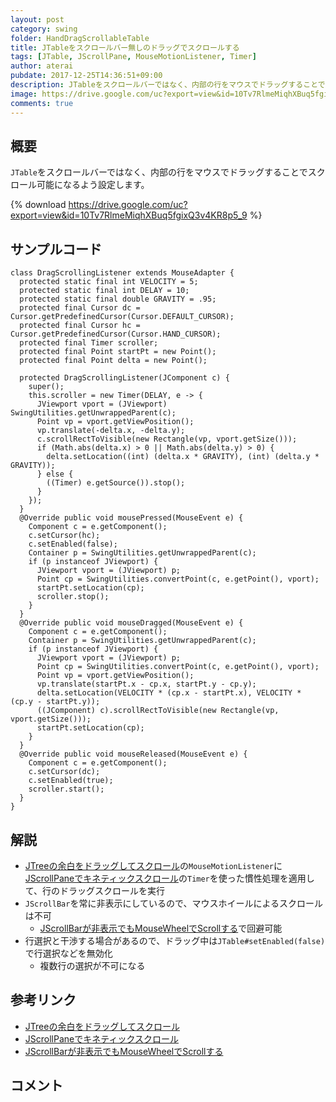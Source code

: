 ```yaml
---
layout: post
category: swing
folder: HandDragScrollableTable
title: JTableをスクロールバー無しのドラッグでスクロールする
tags: [JTable, JScrollPane, MouseMotionListener, Timer]
author: aterai
pubdate: 2017-12-25T14:36:51+09:00
description: JTableをスクロールバーではなく、内部の行をマウスでドラッグすることでスクロール可能になるよう設定します。
image: https://drive.google.com/uc?export=view&id=10Tv7RlmeMiqhXBuq5fgixQ3v4KR8p5_9
comments: true
---
```

## 概要
`JTable`をスクロールバーではなく、内部の行をマウスでドラッグすることでスクロール可能になるよう設定します。

{% download https://drive.google.com/uc?export=view&id=10Tv7RlmeMiqhXBuq5fgixQ3v4KR8p5_9 %}

## サンプルコード
<pre class="prettyprint"><code>class DragScrollingListener extends MouseAdapter {
  protected static final int VELOCITY = 5;
  protected static final int DELAY = 10;
  protected static final double GRAVITY = .95;
  protected final Cursor dc = Cursor.getPredefinedCursor(Cursor.DEFAULT_CURSOR);
  protected final Cursor hc = Cursor.getPredefinedCursor(Cursor.HAND_CURSOR);
  protected final Timer scroller;
  protected final Point startPt = new Point();
  protected final Point delta = new Point();

  protected DragScrollingListener(JComponent c) {
    super();
    this.scroller = new Timer(DELAY, e -&gt; {
      JViewport vport = (JViewport) SwingUtilities.getUnwrappedParent(c);
      Point vp = vport.getViewPosition();
      vp.translate(-delta.x, -delta.y);
      c.scrollRectToVisible(new Rectangle(vp, vport.getSize()));
      if (Math.abs(delta.x) &gt; 0 || Math.abs(delta.y) &gt; 0) {
        delta.setLocation((int) (delta.x * GRAVITY), (int) (delta.y * GRAVITY));
      } else {
        ((Timer) e.getSource()).stop();
      }
    });
  }
  @Override public void mousePressed(MouseEvent e) {
    Component c = e.getComponent();
    c.setCursor(hc);
    c.setEnabled(false);
    Container p = SwingUtilities.getUnwrappedParent(c);
    if (p instanceof JViewport) {
      JViewport vport = (JViewport) p;
      Point cp = SwingUtilities.convertPoint(c, e.getPoint(), vport);
      startPt.setLocation(cp);
      scroller.stop();
    }
  }
  @Override public void mouseDragged(MouseEvent e) {
    Component c = e.getComponent();
    Container p = SwingUtilities.getUnwrappedParent(c);
    if (p instanceof JViewport) {
      JViewport vport = (JViewport) p;
      Point cp = SwingUtilities.convertPoint(c, e.getPoint(), vport);
      Point vp = vport.getViewPosition();
      vp.translate(startPt.x - cp.x, startPt.y - cp.y);
      delta.setLocation(VELOCITY * (cp.x - startPt.x), VELOCITY * (cp.y - startPt.y));
      ((JComponent) c).scrollRectToVisible(new Rectangle(vp, vport.getSize()));
      startPt.setLocation(cp);
    }
  }
  @Override public void mouseReleased(MouseEvent e) {
    Component c = e.getComponent();
    c.setCursor(dc);
    c.setEnabled(true);
    scroller.start();
  }
}
</code></pre>

## 解説
- [JTreeの余白をドラッグしてスクロール](https://ateraimemo.com/Swing/TreeDragScroll.html)の`MouseMotionListener`に[JScrollPaneでキネティックスクロール](https://ateraimemo.com/Swing/KineticScrolling.html)の`Timer`を使った慣性処理を適用して、行のドラッグスクロールを実行
- `JScrollBar`を常に非表示にしているので、マウスホイールによるスクロールは不可
    - [JScrollBarが非表示でもMouseWheelでScrollする](https://ateraimemo.com/Swing/MouseWheelScroll.html)で回避可能
- 行選択と干渉する場合があるので、ドラッグ中は`JTable#setEnabled(false)`で行選択などを無効化
    - 複数行の選択が不可になる

<!-- dummy comment line for breaking list -->

## 参考リンク
- [JTreeの余白をドラッグしてスクロール](https://ateraimemo.com/Swing/TreeDragScroll.html)
- [JScrollPaneでキネティックスクロール](https://ateraimemo.com/Swing/KineticScrolling.html)
- [JScrollBarが非表示でもMouseWheelでScrollする](https://ateraimemo.com/Swing/MouseWheelScroll.html)

<!-- dummy comment line for breaking list -->

## コメント
